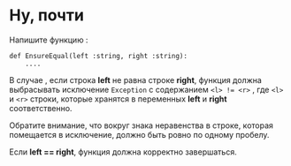 # Ну, почти

Напишите функцию :
```
def EnsureEqual(left :string, right :string):
    ....
```
В случае , если строка **left** не равна строке **right**, функция должна выбрасывать исключение ```Exception``` с содержанием ```<l> != <r>``` , где ```<l>``` и ```<r>``` строки, которые хранятся в переменных **left** и **right** соответственно.

Обратите внимание, что вокруг знака неравенства в строке, которая помещается в исключение, должно быть ровно по одному пробелу.

Если **left == right**, функция должна корректно завершаться.

